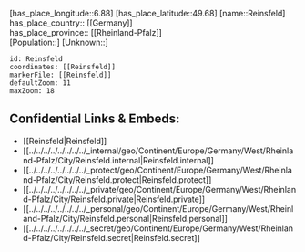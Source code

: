﻿---
location: [49.68,6.88] 
mapzoom: [7,12] 
mapmarker: city 
type: City
tags:
- geo/City


SpocWebEntityId: 33699
isDeleted: false
confidential: public

---
[has_place_longitude::6.88] 
[has_place_latitude::49.68] 
[name::Reinsfeld] 
has_place_country:: [[Germany]]  
has_place_province:: [[Rheinland-Pfalz]]  
[Population::] 
[Unknown::] 


```leaflet
id: Reinsfeld
coordinates: [[Reinsfeld]] 
markerFile: [[Reinsfeld]] 
defaultZoom: 11 
maxZoom: 18
```


## Confidential Links & Embeds: 
- [[Reinsfeld|Reinsfeld]]  
- [[../../../../../../../../_internal/geo/Continent/Europe/Germany/West/Rheinland-Pfalz/City/Reinsfeld.internal|Reinsfeld.internal]] 
- [[../../../../../../../../_protect/geo/Continent/Europe/Germany/West/Rheinland-Pfalz/City/Reinsfeld.protect|Reinsfeld.protect]] 
- [[../../../../../../../../_private/geo/Continent/Europe/Germany/West/Rheinland-Pfalz/City/Reinsfeld.private|Reinsfeld.private]] 
- [[../../../../../../../../_personal/geo/Continent/Europe/Germany/West/Rheinland-Pfalz/City/Reinsfeld.personal|Reinsfeld.personal]] 
- [[../../../../../../../../_secret/geo/Continent/Europe/Germany/West/Rheinland-Pfalz/City/Reinsfeld.secret|Reinsfeld.secret]] 

